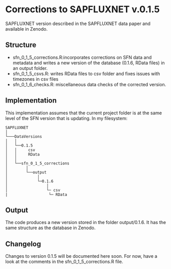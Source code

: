 # Corrections to SAPFLUXNET v.0.1.5
SAPFLUXNET version described in the SAPFLUXNET data paper and available in 
Zenodo.

## Structure 

* sfn_0_1_5_corrections.R:incorporates corrections on SFN data and metadata and
writes a new version of the database (0.1.6, RData files) in an output folder.
* sfn_0_1_5_csvs.R: writes RData files to csv folder and fixes issues with 
timezones in csv files
* sfn_0_1_6_checks.R: miscellaneous data checks of the corrected version.

## Implementation

This implementation assumes that the current project folder is at the same level
of the SFN version that is updating. In my filesystem:

```
SAPFLUXNET
│
└───DataVersions
│   │
│   └──0.1.5
│   │     csv
│   │     RData
│   │
│   └──sfn_0_1_5_corrections
│        │
│        └──output
│             │
│             └─0.1.6
│                 │
│                 └─ csv
|                  └─ RData
```

## Output

The code produces a new version stored in the folder output/0.1.6. It has the same
structure as the database in Zenodo.

## Changelog

Changes to version 0.1.5 will be documented here soon. For now, have a look at 
the comments in the sfn_0_1_5_corrections.R file.